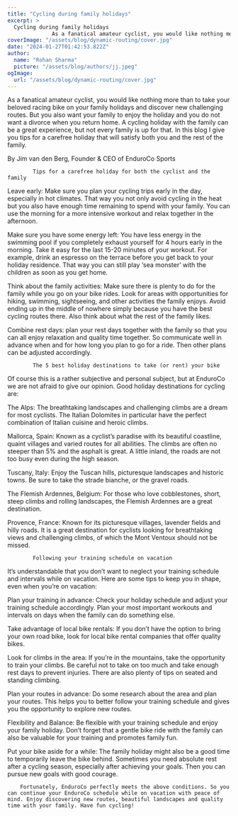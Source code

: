 ```yaml
---
title: "Cycling during family holidays"
excerpt: >
  Cycling during family holidays
              As a fanatical amateur cyclist, you would like nothing more than to take your beloved racing bike on your family holidays and discover new challenging routes
coverImage: "/assets/blog/dynamic-routing/cover.jpg"
date: "2024-01-27T01:42:53.822Z"
author:
  name: "Rohan Sharma"
  picture: "/assets/blog/authors/jj.jpeg"
ogImage:
  url: "/assets/blog/dynamic-routing/cover.jpg"
---
```


As a fanatical amateur cyclist, you would like nothing more than to take your beloved racing bike on your family holidays and discover new challenging routes. But you also want your family to enjoy the holiday and you do not want a divorce when you return home. A cycling holiday with the family can be a great experience, but not every family is up for that. In this blog I give you tips for a carefree holiday that will satisfy both you and the rest of the family.

By Jim van den Berg, Founder & CEO of EnduroCo Sports



		

			Tips for a carefree holiday for both the cyclist and the family



Leave early: Make sure you plan your cycling trips early in the day, especially in hot climates. That way you not only avoid cycling in the heat but you also have enough time remaining to spend with your family. You can use the morning for a more intensive workout and relax together in the afternoon.

Make sure you have some energy left: You have less energy in the swimming pool if you completely exhaust yourself for 4 hours early in the morning. Take it easy for the last 15-20 minutes of your workout. For example, drink an espresso on the terrace before you get back to your holiday residence. That way you can still play ‘sea monster’ with the children as soon as you get home.

Think about the family activities: Make sure there is plenty to do for the family while you go on your bike rides. Look for areas with opportunities for hiking, swimming, sightseeing, and other activities the family enjoys. Avoid ending up in the middle of nowhere simply because you have the best cycling routes there. Also think about what the rest of the family likes.

Combine rest days: plan your rest days together with the family so that you can all enjoy relaxation and quality time together. So communicate well in advance when and for how long you plan to go for a ride. Then other plans can be adjusted accordingly.





		

			The 5 best holiday destinations to take (or rent) your bike

Of course this is a rather subjective and personal subject, but at EnduroCo we are not afraid to give our opinion. Good holiday destinations for cycling are:



The Alps: The breathtaking landscapes and challenging climbs are a dream for most cyclists. The Italian Dolomites in particular have the perfect combination of Italian cuisine and heroic climbs.

Mallorca, Spain: Known as a cyclist’s paradise with its beautiful coastline, quaint villages and varied routes for all abilities. The climbs are often no steeper than 5% and the asphalt is great. A little inland, the roads are not too busy even during the high season.

Tuscany, Italy: Enjoy the Tuscan hills, picturesque landscapes and historic towns. Be sure to take the strade bianche, or the gravel roads.

The Flemish Ardennes, Belgium: For those who love cobblestones, short, steep climbs and rolling landscapes, the Flemish Ardennes are a great destination.

Provence, France: Known for its picturesque villages, lavender fields and hilly roads. It is a great destination for cyclists looking for breathtaking views and challenging climbs, of which the Mont Ventoux should not be missed.





		

			Following your training schedule on vacation

It’s understandable that you don’t want to neglect your training schedule and intervals while on vacation. Here are some tips to keep you in shape, even when you’re on vacation:



Plan your training in advance: Check your holiday schedule and adjust your training schedule accordingly. Plan your most important workouts and intervals on days when the family can do something else.

Take advantage of local bike rentals: If you don’t have the option to bring your own road bike, look for local bike rental companies that offer quality bikes.

Look for climbs in the area: If you’re in the mountains, take the opportunity to train your climbs. Be careful not to take on too much and take enough rest days to prevent injuries. There are also plenty of tips on seated and standing climbing.

Plan your routes in advance: Do some research about the area and plan your routes. This helps you to better follow your training schedule and gives you the opportunity to explore new routes.

Flexibility and Balance: Be flexible with your training schedule and enjoy your family holiday. Don’t forget that a gentle bike ride with the family can also be valuable for your training and promotes family fun.

Put your bike aside for a while: The family holiday might also be a good time to temporarily leave the bike behind. Sometimes you need absolute rest after a cycling season, especially after achieving your goals. Then you can pursue new goals with good courage.





		

		Fortunately, EnduroCo perfectly meets the above conditions. So you can continue your EnduroCo schedule while on vacation with peace of mind. Enjoy discovering new routes, beautiful landscapes and quality time with your family. Have fun cycling!
